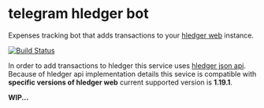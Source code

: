 # telegram hledger bot

Expenses tracking bot that adds transactions to your
[hledger web](https://hledger.org/hledger-web.html) instance.


[![Build Status](https://travis-ci.org/okv/telegram-hledger-bot.svg?branch=main)](https://travis-ci.org/okv/telegram-hledger-bot)


In order to add transactions to hledger this service uses
[hledger json api](https://hledger.org/hledger-web.html#json-api). Because
of hledger api implementation details this sevice is compatible with
**specific versions of hledger web** current supported version is **1.19.1**.


**WIP...**

